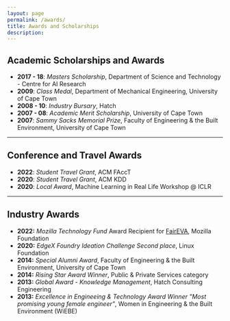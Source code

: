 ```yaml
---
layout: page
permalink: /awards/
title: Awards and Scholarships
description: 
---
```


## Academic Scholarships and Awards

* __2017 - 18__: *Masters Scholarship*, Department of Science and Technology - Centre for AI Research 
* __2009__: *Class Medal*, Department of Mechanical Engineering, University of Cape Town
* __2008 - 10__: *Industry Bursary*, Hatch
* __2007 - 08__: *Academic Merit Scholarship*, University of Cape Town
* __2007__: *Sammy Sacks Memorial Prize*, Faculty of Engineering & the Built Environment, University of Cape Town

---

## Conference and Travel Awards

* __2022__: *Student Travel Grant*, ACM FAccT
* __2020__: *Student Travel Grant*, ACM KDD
* __2020__: *Local Award*, Machine Learning in Real Life Workshop @ ICLR
 
---

## Industry Awards

* __2022:__ _Mozilla Technology Fund_ Award Recipient for [FairEVA](https://wiebketoussaint.com/projects/2022_faireva/), Mozilla Foundation
* __2020:__ _EdgeX Foundry Ideation Challenge Second place_, Linux Foundation
* __2014:__ _Special Alumni Award_, Faculty of Engineering & the Built Environment, University of Cape Town
* __2014:__ _Rising Star Award Winner_, Public & Private Services category
* __2013:__ _Global Award - Knowledge Management_, Hatch Consulting Engineering
* __2013:__ _Excellence in Engineeing & Technology Award Winner "Most promising young female engineer"_, Women in Engineering & the Built Environment (WiEBE)
